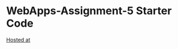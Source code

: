 # WebApps-Assignment-5 Starter Code
[Hosted at](https://44-563-webapps-f21.github.io/webapps-s21-assignment-5-NaveenKanaparthi/animals.html)
